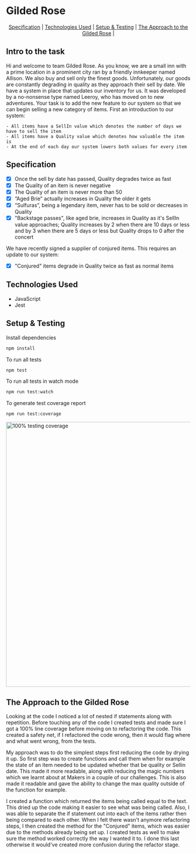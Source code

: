 # Gilded Rose
<div align="center">

[Specification](#Specification) | [Technologies Used](#Technologies-Used ) | [Setup & Testing](#Setup-&-Testing) | [The Approach to the Gilded Rose](#The-Approach-to-the-Gilded-Rose) |
</div>

## Intro to the task

Hi and welcome to team Gilded Rose. As you know, we are a small inn with a prime location in a
prominent city ran by a friendly innkeeper named Allison. We also buy and sell only the finest goods.
Unfortunately, our goods are constantly degrading in quality as they approach their sell by date. We
have a system in place that updates our inventory for us. It was developed by a no-nonsense type named
Leeroy, who has moved on to new adventures. Your task is to add the new feature to our system so that
we can begin selling a new category of items. First an introduction to our system:

	- All items have a SellIn value which denotes the number of days we have to sell the item
	- All items have a Quality value which denotes how valuable the item is
	- At the end of each day our system lowers both values for every item

## Specification
- [x] Once the sell by date has passed, Quality degrades twice as fast
- [x] The Quality of an item is never negative
- [x] The Quality of an item is never more than 50
- [x] “Aged Brie” actually increases in Quality the older it gets
- [x] “Sulfuras”, being a legendary item, never has to be sold or decreases in Quality
- [x] "Backstage passes", like aged brie, increases in Quality as it's SellIn value approaches; Quality increases by 2 when there are 10 days or less and by 3 when there are 5 days or less but Quality drops to 0 after the concert

We have recently signed a supplier of conjured items. This requires an update to our system:
- [x] "Conjured" items degrade in Quality twice as fast as normal items

## Technologies Used 
* JavaScript 
* Jest


## Setup & Testing

Install dependencies

```sh
npm install
```

To run all tests

```sh
npm test
```

To run all tests in watch mode

```sh
npm run test:watch
```

To generate test coverage report

```sh
npm run test:coverage
```
<img width="724" alt="100%  testing coverage" src="https://user-images.githubusercontent.com/57540755/80870333-a9845e80-8c9d-11ea-9d97-1f9546fa034d.png">

## The Approach to the Gilded Rose
Looking at the code I noticed a lot of nested if statements along with repetition. Before touching any of the code I created tests and made sure I got a 100% line coverage before moving on to refactoring the code. This created a safety net, if I refactored the code wrong, then it would flag where and what went wrong, from the tests.<p>
		My approach was to do the simplest steps first reducing the code by drying it up. So first step was to create functions and call them when for example the state of an item needed to be updated whether that be quality or Sellin date. This made it more readable, along with reducing the magic numbers which we learnt about at Makers in a couple of our challenges. This is also made it readable and gave the ability to change the max quality outside of the function for example.<p>
		I created a function which returned the items being called equal to the text. This dried up the code making it easier to see what was being called. Also, I was able to separate the if statement out into each of the items rather then being compared to each other.
	When I felt there wasn't anymore refactoring steps, I then created the method for the  "Conjured" items, which was easier due to the methods already being set up. I created tests as well to make sure the method worked correctly the way I wanted it to. I done this last otherwise it would've created more confusion during the refactor stage.



